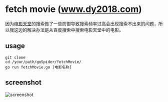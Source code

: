 # fetch movie (www.dy2018.com)

因为[电影天堂](http://www.dy2018.com)的搜索做了一些防御导致搜索频率过高会出现搜索不出来的问题，所以我这边的解决办法是从百度搜索中搜索电影天堂中的电影。

## usage

```
git clone
cd /your/path/goSpider/fetchMovie/
go run fetchMovie.go [电影名称]
```

## screenshot

![screenshot](https://github.com/zmisgod/gofun/blob/master/demo/fetchmovie.png)